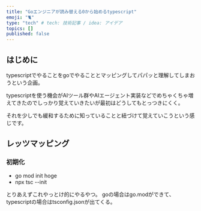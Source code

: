 ```yaml
---
title: "Goエンジニアが読み替える0から始めるtypescript"
emoji: "🐈"
type: "tech" # tech: 技術記事 / idea: アイデア
topics: []
published: false
---
```


## はじめに
typescriptでやることをgoでやることとマッピングしてパパッと理解してしまおうという企画。

typescriptを使う機会がAIツール群やAIエージェント実装などでめちゃくちゃ増えてきたのでしっかり覚えていきたいが最初はどうしてもとっつきにくく。

それを少しでも緩和するために知っていることと紐づけて覚えていこうという感じです。

## レッツマッピング

### 初期化
- go mod init hoge
- npx tsc --init

とりあえずこれやっとけ的にやるやつ。
goの場合はgo.modができて、typescriptの場合はtsconfig.jsonが出てくる。

  